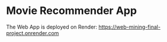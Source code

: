 # Movie Recommender App

The Web App is deployed on Render: <https://web-mining-final-project.onrender.com>
